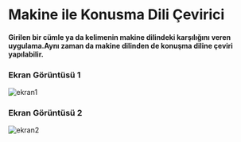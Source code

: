 # Makine ile Konusma Dili Çevirici

#### Girilen bir cümle ya da kelimenin makine dilindeki karşılığını veren uygulama.Aynı zaman da makine dilinden de konuşma diline çeviri yapılabilir.



### Ekran Görüntüsü 1
![ekran1](https://user-images.githubusercontent.com/25087769/51808102-97e52780-22a0-11e9-8303-c65e1070d3aa.PNG)


### Ekran Görüntüsü 2
![ekran2](https://user-images.githubusercontent.com/25087769/51808104-9b78ae80-22a0-11e9-87ee-5f9e7e6d58c2.PNG)
